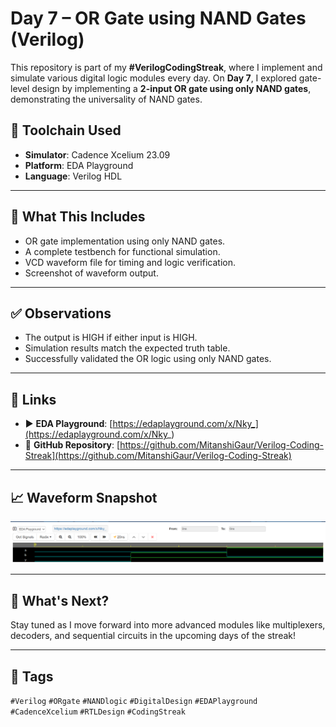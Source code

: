 # Day 7 – OR Gate using NAND Gates (Verilog)

This repository is part of my **#VerilogCodingStreak**, where I implement and simulate various digital logic modules every day. On **Day 7**, I explored gate-level design by implementing a **2-input OR gate using only NAND gates**, demonstrating the universality of NAND gates.

## 🔧 Toolchain Used

- **Simulator**: Cadence Xcelium 23.09
- **Platform**: EDA Playground
- **Language**: Verilog HDL

---

## 📌 What This Includes

- OR gate implementation using only NAND gates.
- A complete testbench for functional simulation.
- VCD waveform file for timing and logic verification.
- Screenshot of waveform output.

---

## ✅ Observations

- The output is HIGH if either input is HIGH.
- Simulation results match the expected truth table.
- Successfully validated the OR logic using only NAND gates.

---

## 📎 Links

- ▶️ **EDA Playground**: [https://edaplayground.com/x/Nky_](https://edaplayground.com/x/Nky_)
- 📂 **GitHub Repository**: [https://github.com/MitanshiGaur/Verilog-Coding-Streak](https://github.com/MitanshiGaur/Verilog-Coding-Streak)

---

## 📈 Waveform Snapshot

![Waveform Output](waveform.png)

---

## 🏁 What's Next?

Stay tuned as I move forward into more advanced modules like multiplexers, decoders, and sequential circuits in the upcoming days of the streak!

---

## 🔖 Tags

`#Verilog` `#ORgate` `#NANDlogic` `#DigitalDesign` `#EDAPlayground` `#CadenceXcelium` `#RTLDesign` `#CodingStreak`
